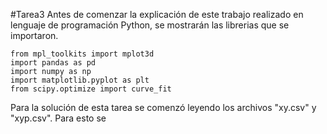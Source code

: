 #Tarea3
Antes de comenzar la explicación de este trabajo realizado en lenguaje de programación Python, se mostrarán las librerias que se importaron.
```
from mpl_toolkits import mplot3d
import pandas as pd
import numpy as np
import matplotlib.pyplot as plt
from scipy.optimize import curve_fit
```


Para la solución de esta tarea se comenzó leyendo los archivos "xy.csv" y "xyp.csv". Para esto se 
